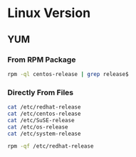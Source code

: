 # Linux Version

## YUM

### From RPM Package

```sh
rpm -ql centos-release | grep release$
```

### Directly From Files

```sh
cat /etc/redhat-release
cat /etc/centos-release
cat /etc/SuSE-release
cat /etc/os-release
cat /etc/system-release
```

```sh
rpm -qf /etc/redhat-release
```
